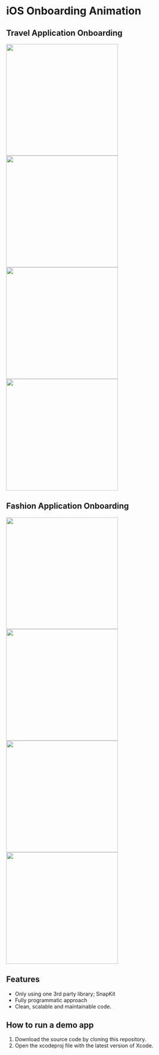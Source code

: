 # iOS Onboarding Animation 

## Travel Application Onboarding

<div>
    <img src="https://user-images.githubusercontent.com/50784573/110328650-f3c53180-805e-11eb-852c-9598716745a9.png" height=300/>
    <img src="https://user-images.githubusercontent.com/50784573/110328663-f9227c00-805e-11eb-958a-87f17c2dab59.png" height=300/>
    <img src="https://user-images.githubusercontent.com/50784573/110328670-fa53a900-805e-11eb-9a63-9b902f42bfda.png" height=300/>
    <img src="https://user-images.githubusercontent.com/50784573/110328673-fb84d600-805e-11eb-8c7a-97aa2c36da71.png" height=300/>
</div>

## Fashion Application Onboarding

<div>
    <img src="https://user-images.githubusercontent.com/50784573/110582780-0e5af000-81b0-11eb-916c-55bbd6cd2972.png" height=300/>
    <img src="https://user-images.githubusercontent.com/50784573/110582784-0ef38680-81b0-11eb-8b2a-80375e2ee55e.png" height=300/>
    <img src="https://user-images.githubusercontent.com/50784573/110582790-10bd4a00-81b0-11eb-8833-bc96b24e2127.png" height=300/>
    <img src="https://user-images.githubusercontent.com/50784573/110582792-1155e080-81b0-11eb-9a33-e29c6e74b996.png" height=300/>
</div>

## Features

- Only using one 3rd party library; SnapKit
- Fully programmatic approach
- Clean, scalable and maintainable code.

## How to run a demo app

1. Download the source code by cloning this repository.
2. Open the xcodeproj file with the latest version of Xcode.